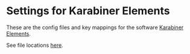Settings for Karabiner Elements
===============================

These are the config files and key mappings for the software [Karabiner Elements](https://karabiner-elements.pqrs.org).

See file locations [here](https://karabiner-elements.pqrs.org/docs/json/location/).
